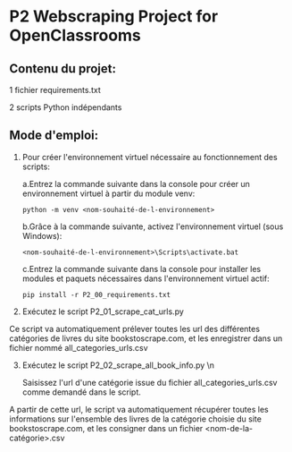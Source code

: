# P2 Webscraping Project for OpenClassrooms


## Contenu du projet:

1 fichier requirements.txt

2 scripts Python indépendants


## Mode d'emploi:

1.  Pour créer l'environnement virtuel nécessaire au fonctionnement des scripts:

      a.Entrez la commande suivante dans la console pour créer un environnement virtuel à partir du module venv:
      
        python -m venv <nom-souhaité-de-l-environnement>
      
      
      b.Grâce à la commande suivante, activez l'environnement virtuel (sous Windows):
      
        <nom-souhaité-de-l-environnement>\Scripts\activate.bat
        
        
      c.Entrez la commande suivante dans la console pour installer les modules et paquets nécessaires dans l'environnement virtuel actif:
      
        pip install -r P2_00_requirements.txt


2.  Exécutez le script P2_01_scrape_cat_urls.py

Ce script va automatiquement prélever toutes les url des différentes catégories de livres du site bookstoscrape.com, et les enregistrer dans un fichier nommé all_categories_urls.csv


3.  Exécutez le script P2_02_scrape_all_book_info.py \n

    Saisissez l'url d'une catégorie issue du fichier all_categories_urls.csv comme demandé dans le script.

A partir de cette url, le script va automatiquement récupérer toutes les informations sur l'ensemble des livres de la catégorie choisie du site bookstoscrape.com, et les consigner dans un fichier <nom-de-la-catégorie>.csv
